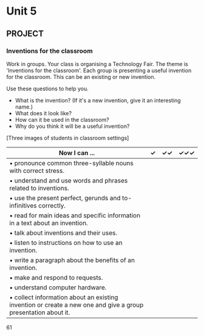 # Unit 5

## PROJECT

### Inventions for the classroom

Work in groups. Your class is organising a Technology Fair. The theme is 'Inventions for the classroom'. Each group is presenting a useful invention for the classroom. This can be an existing or new invention.

Use these questions to help you.
- What is the invention? (If it's a new invention, give it an interesting name.)
- What does it look like?
- How can it be used in the classroom?
- Why do you think it will be a useful invention?

[Three images of students in classroom settings]

| Now I can ... | ✓ | ✓✓ | ✓✓✓ |
|----------------|---|-----|-----|
| • pronounce common three-syllable nouns with correct stress. | | | |
| • understand and use words and phrases related to inventions. | | | |
| • use the present perfect, gerunds and to-infinitives correctly. | | | |
| • read for main ideas and specific information in a text about an invention. | | | |
| • talk about inventions and their uses. | | | |
| • listen to instructions on how to use an invention. | | | |
| • write a paragraph about the benefits of an invention. | | | |
| • make and respond to requests. | | | |
| • understand computer hardware. | | | |
| • collect information about an existing invention or create a new one and give a group presentation about it. | | | |

61